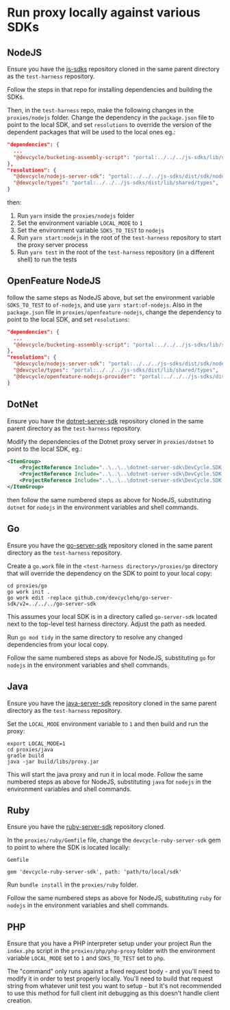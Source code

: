 # Run proxy locally against various SDKs

## NodeJS
Ensure you have the [js-sdks](https://github.com/devcyclehq/js-sdks) repository cloned in the same parent directory as
the `test-harness` repository.

Follow the steps in that repo for installing dependencies and building the SDKs.

Then, in the `test-harness` repo, make the following changes in the `proxies/nodejs` folder.
Change the dependency in the `package.json` file to point to the local SDK, and set `resolutions`
to override the version of the dependent packages that will be used to the local ones eg.:

```json
"dependencies": {
  ...
  "@devcycle/bucketing-assembly-script": "portal:../../../js-sdks/lib/shared/bucketing-assembly-script",
},
"resolutions": {
  "@devcycle/nodejs-server-sdk": "portal:../../../js-sdks/dist/sdk/nodejs",
  "@devcycle/types": "portal:../../../js-sdks/dist/lib/shared/types",
}
```

then:
1. Run `yarn` inside the `proxies/nodejs` folder
3. Set the environment variable `LOCAL_MODE` to `1`
4. Set the environment variable `SDKS_TO_TEST` to `nodejs`
5. Run `yarn start:nodejs` in the root of the `test-harness` repository to start the proxy server process
6. Run `yarn test` in the root of the `test-harness` repository (in a different shell) to run the tests

## OpenFeature NodeJS

follow the same steps as NodeJS above, but set the environment variable `SDKS_TO_TEST` to `of-nodejs`, 
and use `yarn start:of-nodejs`. Also in the `package.json` file in `proxies/openfeature-nodejs`, 
change the dependency to point to the local SDK, and set `resolutions`:

```json
"dependencies": {
  ...
  "@devcycle/bucketing-assembly-script": "portal:../../../js-sdks/lib/shared/bucketing-assembly-script",
},
"resolutions": {
  "@devcycle/nodejs-server-sdk": "portal:../../../js-sdks/dist/sdk/nodejs",
  "@devcycle/types": "portal:../../../js-sdks/dist/lib/shared/types",
  "@devcycle/openfeature-nodejs-provider": "portal:../../../js-sdks/dist/sdk/openfeature-nodejs-provider"
}
```

## DotNet
Ensure you have the [dotnet-server-sdk](https://github.com/DevCycleHQ/dotnet-server-sdk) repository cloned in the same parent directory as
the `test-harness` repository.

Modify the dependencies of the Dotnet proxy server in `proxies/dotnet` to point to the local SDK, eg.:

```xml
<ItemGroup>
	<ProjectReference Include="..\..\..\dotnet-server-sdk\DevCycle.SDK.Server.Common\DevCycle.SDK.Server.Common.csproj" />
	<ProjectReference Include="..\..\..\dotnet-server-sdk\DevCycle.SDK.Server.Cloud\DevCycle.SDK.Server.Cloud.csproj" />
    <ProjectReference Include="..\..\..\dotnet-server-sdk\DevCycle.SDK.Server.Local\DevCycle.SDK.Server.Local.csproj" />
</ItemGroup>
```

then follow the same numbered steps as above for NodeJS, substituting `dotnet` for `nodejs` in the environment variables
and shell commands.

## Go
Ensure you have the [go-server-sdk](https://github.com/DevCycleHQ/go-server-sdk) repository cloned in the same parent directory as
the `test-harness` repository.

Create a `go.work` file in the `<test-harness directory>/proxies/go` directory that will override the dependency on the SDK to point to your local copy:
```
cd proxies/go
go work init .
go work edit -replace github.com/devcyclehq/go-server-sdk/v2=../../../go-server-sdk
```
This assumes your local SDK is in a directory called `go-server-sdk` located next to the top-level test harness directory. Adjust the path as needed.

Run `go mod tidy` in the same directory to resolve any changed dependencies from your local copy.

Follow the same numbered steps as above for NodeJS, substituting `go` for `nodejs` in the environment variables
and shell commands.

## Java
Ensure you have the [java-server-sdk](https://github.com/DevCycleHQ/java-server-sdk) repository cloned in the same parent directory as
the `test-harness` repository.

Set the `LOCAL_MODE` environment variable to `1` and then build and run the proxy:

```
export LOCAL_MODE=1
cd proxies/java
gradle build 
java -jar build/libs/proxy.jar
```

This will start the java proxy and run it in local mode. Follow the same numbered steps as above for NodeJS, substituting `java` for `nodejs` in the environment variables
and shell commands.

## Ruby
Ensure you have the [ruby-server-sdk](https://github.com/DevCycleHQ/ruby-server-sdk) repository cloned.

In the `proxies/ruby/Gemfile` file, change the `devcycle-ruby-server-sdk` gem to point to where the SDK is located locally:

`Gemfile`
```
gem 'devcycle-ruby-server-sdk', path: 'path/to/local/sdk'
```

Run `bundle install` in the `proxies/ruby` folder.

Follow the same numbered steps as above for NodeJS, substituting `ruby` for `nodejs` in the environment variables
and shell commands.

## PHP

Ensure that you have a PHP interpreter setup under your project
Run the `index.php` script in the `proxies/php/php-proxy` folder with the environment variable `LOCAL_MODE` set to `1` and `SDKS_TO_TEST` set to `php`.

The "command" only runs against a fixed request body - and you'll need to modify it in order to test properly locally.
You'll need to build that request string from whatever unit test you want to setup - but it's not recommended to use this method for full client init debugging as this doesn't handle 
client creation.
